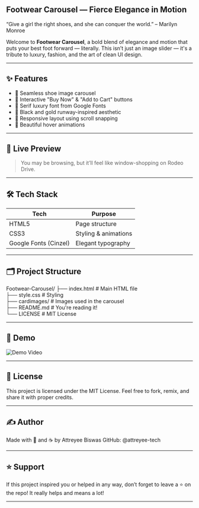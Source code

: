 ##  Footwear Carousel — Fierce Elegance in Motion

“Give a girl the right shoes, and she can conquer the world.” – Marilyn Monroe

Welcome to **Footwear Carousel**, a bold blend of elegance and motion that puts your best foot forward — literally. This isn’t just an image slider — it's a tribute to luxury, fashion, and the art of clean UI design.

---

## ✨ Features

- 📸 Seamless shoe image carousel
- 🎀 Interactive "Buy Now" & "Add to Cart" buttons
- 💅 Serif luxury font from Google Fonts
- 🌌 Black and gold runway-inspired aesthetic
- 📱 Responsive layout using scroll snapping
- 🌈 Beautiful hover animations

---

## 🎨 Live Preview

> You may be browsing, but it’ll feel like window-shopping on Rodeo Drive.

---

## 🛠 Tech Stack

| Tech        | Purpose                  |
|-------------|--------------------------|
| HTML5       | Page structure           |
| CSS3        | Styling & animations     |
| Google Fonts (Cinzel) | Elegant typography |

---

## 🗂 Project Structure
Footwear-Carousel/ ├── index.html # Main HTML file                                               
                   ├── style.css # Styling                                                       
                   ├── cardimages/ # Images used in the carousel                                 
                   ├── README.md # You're reading it!                                            
                   └── LICENSE # MIT License                                                     

---

## 🎥 Demo

![Demo Video](demo.gif(2))

---

## 🪪 License
This project is licensed under the MIT License.
Feel free to fork, remix, and share it with proper credits.


---

## ✍️ Author
Made with 💅 and ☕ by Attreyee Biswas
GitHub: @attreyee-tech

---

## ⭐ Support
If this project inspired you or helped in any way, don’t forget to leave a ⭐ on the repo!
It really helps and means a lot!

---
